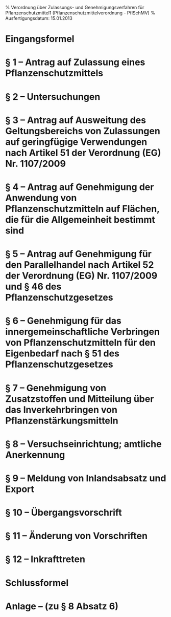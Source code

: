% Verordnung über Zulassungs- und Genehmigungsverfahren für Pflanzenschutzmittel1  (Pflanzenschutzmittelverordnung - PflSchMV)
% Ausfertigungsdatum: 15.01.2013
 
# Eingangsformel

# § 1 – Antrag auf Zulassung eines Pflanzenschutzmittels

# § 2 – Untersuchungen

# § 3 – Antrag auf Ausweitung des Geltungsbereichs von Zulassungen auf geringfügige Verwendungen nach Artikel 51 der Verordnung (EG) Nr. 1107/2009

# § 4 – Antrag auf Genehmigung der Anwendung von Pflanzenschutzmitteln auf Flächen, die für die Allgemeinheit bestimmt sind

# § 5 – Antrag auf Genehmigung für den Parallelhandel nach Artikel 52 der Verordnung (EG) Nr. 1107/2009 und § 46 des Pflanzenschutzgesetzes

# § 6 – Genehmigung für das innergemeinschaftliche Verbringen von Pflanzenschutzmitteln für den Eigenbedarf nach § 51 des Pflanzenschutzgesetzes

# § 7 – Genehmigung von Zusatzstoffen und Mitteilung über das Inverkehrbringen von Pflanzenstärkungsmitteln

# § 8 – Versuchseinrichtung; amtliche Anerkennung

# § 9 – Meldung von Inlandsabsatz und Export

# § 10 – Übergangsvorschrift

# § 11 – Änderung von Vorschriften

# § 12 – Inkrafttreten

# Schlussformel

# Anlage – (zu § 8 Absatz 6)
